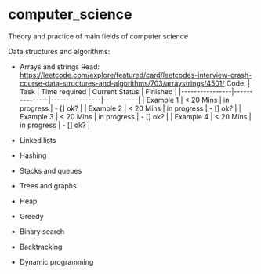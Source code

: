 # computer_science
Theory and practice of main fields of computer science

Data structures and algorithms:
- Arrays and strings
  Read: https://leetcode.com/explore/featured/card/leetcodes-interview-crash-course-data-structures-and-algorithms/703/arraystrings/4501/
  Code: 
  | Task           | Time required | Current Status | Finished  | 
  |----------------|---------------|----------------|-----------|
  | Example 1      | < 20 Mins     | in progress    | - [] ok?  |
  | Example 2      | < 20 Mins     | in progress    | - [] ok?  |
  | Example 3      | < 20 Mins     | in progress    | - [] ok?  |
  | Example 4      | < 20 Mins     | in progress    | - [] ok?  |
  
 
- Linked lists
- Hashing
- Stacks and queues
- Trees and graphs
- Heap 
- Greedy
- Binary search
- Backtracking
- Dynamic programming
